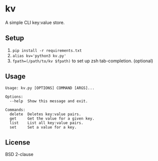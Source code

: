 # kv

A simple CLI key:value store.

## Setup

1. `pip install -r requirements.txt`
2. `alias kv='python3 kv.py'`
3. `fpath=(/path/to/kv $fpath)` to set up zsh tab-completion. (optional)

## Usage

    Usage: kv.py [OPTIONS] COMMAND [ARGS]...

    Options:
      --help  Show this message and exit.

    Commands:
      delete  Deletes key:value pairs.
      get     Get the value for a given key.
      list    List all key:value pairs.
      set     Set a value for a key.


## License

BSD 2-clause
